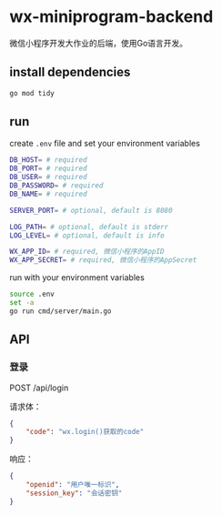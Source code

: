 # wx-miniprogram-backend

微信小程序开发大作业的后端，使用Go语言开发。

## install dependencies

```sh
go mod tidy
```
    
## run

create `.env` file and set your environment variables

```sh
DB_HOST= # required
DB_PORT= # required
DB_USER= # required
DB_PASSWORD= # required
DB_NAME= # required

SERVER_PORT= # optional, default is 8080

LOG_PATH= # optional, default is stderr
LOG_LEVEL= # optional, default is info

WX_APP_ID= # required, 微信小程序的AppID
WX_APP_SECRET= # required, 微信小程序的AppSecret
```

run with your environment variables

```sh
source .env
set -a
go run cmd/server/main.go
```

## API

### 登录

POST /api/login

请求体：
```json
{
    "code": "wx.login()获取的code"
}
```

响应：
```json
{
    "openid": "用户唯一标识",
    "session_key": "会话密钥"
}
```


